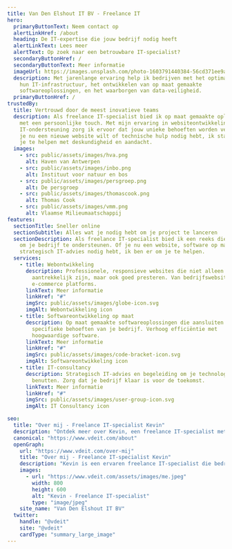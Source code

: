 ```yaml
---
title: Van Den Elshout IT BV - Freelance IT
hero:
  primaryButtonText: Neem contact op
  alertLinkHref: /about
  heading: De IT-expertise die jouw bedrijf nodig heeft
  alertLinkText: Lees meer
  alertText: Op zoek naar een betrouwbare IT-specialist?
  secondaryButtonHref: /
  secondaryButtonText: Meer informatie
  imageUrl: https://images.unsplash.com/photo-1603791440384-56cd371ee9a7?ixlib=rb-4.0.3&ixid=MnwxMjA3fDB8MHxwaG90by1wYWdlfHx8fGVufDB8fHx8&auto=format&fit=crop&w=1587&q=80
  description: Met jarenlange ervaring help ik bedrijven met het optimaliseren van
    hun IT-infrastructuur, het ontwikkelen van op maat gemaakte
    softwareoplossingen, en het waarborgen van data-veiligheid.
  primaryButtonHref: /
trustedBy:
  title: Vertrouwd door de meest inovatieve teams
  description: Als freelance IT-specialist bied ik op maat gemaakte oplossingen
    met een persoonlijke touch. Met mijn ervaring in websiteontwikkeling en
    IT-ondersteuning zorg ik ervoor dat jouw unieke behoeften worden vervuld. Of
    je nu een nieuwe website wilt of technische hulp nodig hebt, ik sta klaar om
    je te helpen met deskundigheid en aandacht.
  images:
    - src: public/assets/images/hva.png
      alt: Haven van Antwerpen
    - src: public/assets/images/inbo.png
      alt: Instituut voor natuur en bos
    - src: public/assets/images/persgroep.png
      alt: De persgroep
    - src: public/assets/images/thomascook.png
      alt: Thomas Cook
    - src: public/assets/images/vmm.png
      alt: Vlaamse Milieumaatschappij
features:
  sectionTitle: Sneller online
  sectionSubtitle: Alles wat je nodig hebt om je project te lanceren
  sectionDescription: Als freelance IT-specialist bied ik een reeks diensten aan
    om je bedrijf te ondersteunen. Of je nu een website, software op maat, of
    strategisch IT-advies nodig hebt, ik ben er om je te helpen.
  services:
    - title: Webontwikkeling
      description: Professionele, responsieve websites die niet alleen visueel
        aantrekkelijk zijn, maar ook goed presteren. Van bedrijfswebsites tot
        e-commerce platforms.
      linkText: Meer informatie
      linkHref: "#"
      imgSrc: public/assets/images/globe-icon.svg
      imgAlt: Webontwikkeling icon
    - title: Softwareontwikkeling op maat
      description: Op maat gemaakte softwareoplossingen die aansluiten bij de
        specifieke behoeften van je bedrijf. Verhoog efficiëntie met
        hoogwaardige software.
      linkText: Meer informatie
      linkHref: "#"
      imgSrc: public/assets/images/code-bracket-icon.svg
      imgAlt: Softwareontwikkeling icon
    - title: IT-consultancy
      description: Strategisch IT-advies en begeleiding om je technologie optimaal te
        benutten. Zorg dat je bedrijf klaar is voor de toekomst.
      linkText: Meer informatie
      linkHref: "#"
      imgSrc: public/assets/images/user-group-icon.svg
      imgAlt: IT Consultancy icon

seo:
  title: "Over mij - Freelance IT-specialist Kevin"
  description: "Ontdek meer over Kevin, een freelance IT-specialist met jarenlange ervaring in het bouwen van op maat gemaakte software en websites. Leer over zijn passie voor technologie en zijn reis als ontwikkelaar."
  canonical: "https://www.vdeit.com/about"
  openGraph:
    url: "https://www.vdeit.com/over-mij"
    title: "Over mij - Freelance IT-specialist Kevin"
    description: "Kevin is een ervaren freelance IT-specialist die bedrijven helpt hun digitale ideeën tot leven te brengen. Lees meer over zijn achtergrond en expertise."
    images:
      - url: "https://www.vdeit.com/assets/images/me.jpeg"
        width: 800
        height: 600
        alt: "Kevin - Freelance IT-specialist"
        type: "image/jpeg"
    site_name: "Van Den Elshout IT BV"
  twitter:
    handle: "@vdeit"
    site: "@vdeit"
    cardType: "summary_large_image"
---
```


